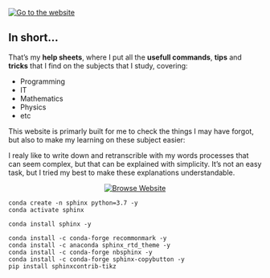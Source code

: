 [![Go to the website](https://github.com/mlhoutel/SigmaHelpSheets/blob/master/screenshot.png)](https://mlhoutel.github.io/SigmaHelpSheets/)

## In short...
That’s my **help sheets**, where I put all the **usefull commands**, **tips** and **tricks** that I find on the subjects that I study, covering:
- Programming
- IT
- Mathematics
- Physics
- etc

This website is primarly built for me to check the things I may have forgot, but also to make my learning on these subject easier:

I realy like to write down and retranscrible with my words processes that can seem complex, but that can be explained with simplicity. It’s not an easy task, but I tried my best to make these explanations understandable.

<p align="center"><a href="https://mlhoutel.github.io/SigmaHelpSheets/"><img alt="Browse Website" src="https://github.com/mlhoutel/SigmaHelpSheets/blob/master/browse_website.png"></a></p>


```
conda create -n sphinx python=3.7 -y
conda activate sphinx

conda install sphinx -y

conda install -c conda-forge recommonmark -y
conda install -c anaconda sphinx_rtd_theme -y
conda install -c conda-forge nbsphinx -y
conda install -c conda-forge sphinx-copybutton -y
pip install sphinxcontrib-tikz
```
